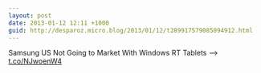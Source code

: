 ```yaml
---
layout: post
date: 2013-01-12 12:11 +1000
guid: http://desparoz.micro.blog/2013/01/12/t289917579085094912.html
---
```

Samsung US Not Going to Market With Windows RT Tablets ⟶ [t.co/NJwoenW4](http://t.co/NJwoenW4)
